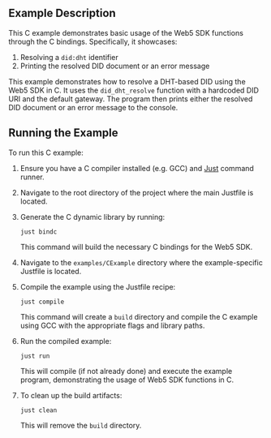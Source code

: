## Example Description

This C example demonstrates basic usage of the Web5 SDK functions through the C bindings. Specifically, it showcases:

1. Resolving a `did:dht` identifier
2. Printing the resolved DID document or an error message

This example demonstrates how to resolve a DHT-based DID using the Web5 SDK in C. It uses the `did_dht_resolve` function with a hardcoded DID URI and the default gateway. The program then prints either the resolved DID document or an error message to the console.


## Running the Example

To run this C example:

1. Ensure you have a C compiler installed (e.g. GCC) and [Just](https://github.com/casey/just) command runner.

2. Navigate to the root directory of the project where the main Justfile is located.

3. Generate the C dynamic library by running:

   ```
   just bindc
   ```

   This command will build the necessary C bindings for the Web5 SDK.

4. Navigate to the `examples/CExample` directory where the example-specific Justfile is located.

5. Compile the example using the Justfile recipe:

   ```
   just compile
   ```

   This command will create a `build` directory and compile the C example using GCC with the appropriate flags and library paths.

6. Run the compiled example:

   ```
   just run
   ```

   This will compile (if not already done) and execute the example program, demonstrating the usage of Web5 SDK functions in C.

7. To clean up the build artifacts:

   ```
   just clean
   ```

   This will remove the `build` directory.

